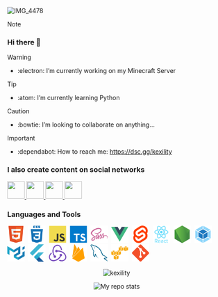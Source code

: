 ![IMG_4478](https://github.com/kexility/kexility/assets/102562108/17db5e5d-c38e-44e5-aff2-bf3a24e155c1)

> [!NOTE]
> ### Hi there 👋

> [!WARNING]
> - :electron: I’m currently working on my Minecraft Server

> [!TIP] 
> - :atom: I’m currently learning Python

> [!CAUTION] 
> - :bowtie: I’m looking to collaborate on anything...

> [!IMPORTANT] 
> - :dependabot: How to reach me: https://dsc.gg/kexility

### I also create content on social networks
<a href="https://www.instagram.com/cpt_z3r0" target="_blank">
    <img src="src/instagram.png" width="40px" height="40px">
</a>
<a href="https://tiktok.com/@cpt_z3r0" target="_blank">
    <img src="src/tiktok.png" width="40px" height="40px">
</a>

<a href="https://linkedin.com/in/z3r0/" target="_blank">
    <img src="src/linkedin.png" width="40px" height="40px">
</a>

<a href="https://twitter.com/cpt_z3r0" target="_blank">
    <img src="src/twitter.png" width="40px" height="40px">
</a>

### Languages and Tools

<div>
  <img src="https://github.com/devicons/devicon/blob/master/icons/html5/html5-original.svg" title="HTML5" alt="HTML" width="40" height="40"/>&nbsp;
  <img src="https://github.com/devicons/devicon/blob/master/icons/css3/css3-plain-wordmark.svg"  title="CSS3" alt="CSS" width="40" height="40"/>&nbsp;
  <img src="https://github.com/devicons/devicon/blob/master/icons/javascript/javascript-original.svg" title="JavaScript" alt="JavaScript" width="40" height="40"/>&nbsp;
    <img src="https://github.com/devicons/devicon/blob/master/icons/typescript/typescript-original.svg" title="Typescript" alt="Typescript" width="40" height="40"/>&nbsp;
    <img src="https://github.com/devicons/devicon/blob/master/icons/sass/sass-original.svg" title="SASS" alt="SASS" width="40" height="40"/>&nbsp;
  <img src="https://github.com/devicons/devicon/blob/master/icons/vuejs/vuejs-original.svg" title="Vuejs" alt="Vuejs" width="40" height="40"/>&nbsp;
  <img src="https://github.com/devicons/devicon/blob/master/icons/svelte/svelte-original.svg" title="Svelte"  alt="Svelte" width="40" height="40"/>&nbsp;
  <img src="https://github.com/devicons/devicon/blob/master/icons/react/react-original-wordmark.svg" title="React" alt="React" width="40" height="40"/>&nbsp;
  <img src="https://github.com/devicons/devicon/blob/master/icons/nodejs/nodejs-original.svg" title="NodeJS" alt="NodeJS" width="40" height="40"/>&nbsp;
  <img src="https://github.com/devicons/devicon/blob/master/icons/webpack/webpack-original.svg" title="Webpack" alt="Webpack" width="40" height="40"/>&nbsp;
  <img src="https://github.com/devicons/devicon/blob/master/icons/materialui/materialui-original.svg" title="Material UI" alt="Material UI" width="40" height="40"/>&nbsp;
  <img src="https://github.com/devicons/devicon/blob/master/icons/flutter/flutter-original.svg" title="Flutter" alt="Flutter" width="40" height="40"/>&nbsp;
  <img src="https://github.com/devicons/devicon/blob/master/icons/redux/redux-original.svg" title="Redux" alt="Redux " width="40" height="40"/>&nbsp;
  <img src="https://github.com/devicons/devicon/blob/master/icons/firebase/firebase-plain.svg" title="Firebase" alt="Firebase" width="40" height="40"/>&nbsp;
  <img src="https://github.com/devicons/devicon/blob/master/icons/mysql/mysql-original.svg" title="MySQL"  alt="MySQL" width="40" height="40"/>&nbsp;
  <img src="https://github.com/devicons/devicon/blob/master/icons/amazonwebservices/amazonwebservices-original.svg" title="AWS" alt="AWS" width="40" height="40"/>&nbsp;
  <img src="https://github.com/devicons/devicon/blob/master/icons/git/git-original.svg" title="Git" alt="Git" width="40" height="40"/>
</div>


<p align="center">
   <img src="https://komarev.com/ghpvc/?username=kexility" alt="kexility"/>
</p>

<p align="center">
<img alt="My repo stats" src="https://github-readme-stats.vercel.app/api?username=kexility&show_icons=true&theme=radical">
</p>

